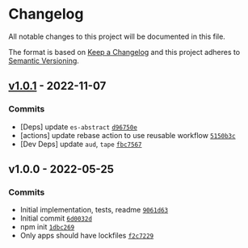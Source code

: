 # Changelog

All notable changes to this project will be documented in this file.

The format is based on [Keep a Changelog](https://keepachangelog.com/en/1.0.0/)
and this project adheres to [Semantic Versioning](https://semver.org/spec/v2.0.0.html).

## [v1.0.1](https://github.com/es-shims/String.prototype.substr/compare/v1.0.0...v1.0.1) - 2022-11-07

### Commits

- [Deps] update `es-abstract` [`d96750e`](https://github.com/es-shims/String.prototype.substr/commit/d96750e6939589cf9ef2841b99984d4919e48619)
- [actions] update rebase action to use reusable workflow [`5150b3c`](https://github.com/es-shims/String.prototype.substr/commit/5150b3cac3e68fd116384bd30abf19159e2ac9d1)
- [Dev Deps] update `aud`, `tape` [`fbc7567`](https://github.com/es-shims/String.prototype.substr/commit/fbc7567eac2e50c0685f5332de41791ca027d245)

## v1.0.0 - 2022-05-25

### Commits

- Initial implementation, tests, readme [`9061d63`](https://github.com/es-shims/String.prototype.substr/commit/9061d63bd465f7213278d2c8cb5c7ef03cc32815)
- Initial commit [`6d0032d`](https://github.com/es-shims/String.prototype.substr/commit/6d0032db80ab8051425340729d3d729e241736bf)
- npm init [`1dbc269`](https://github.com/es-shims/String.prototype.substr/commit/1dbc269ed5f2ca922ba8fc36807171b5a8bfb1c8)
- Only apps should have lockfiles [`f2c7229`](https://github.com/es-shims/String.prototype.substr/commit/f2c7229ea9cf283d1c0bd3112fbfb190f1a1f11d)

